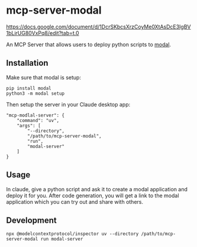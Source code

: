 # mcp-server-modal

https://docs.google.com/document/d/1DcrSKbcsXrzCoyMe0XtAsDcE3IgBV1bLirUG80VxPq8/edit?tab=t.0

An MCP Server that allows users to deploy python scripts to [modal](https://modal.com/).

## Installation

Make sure that modal is setup:

```
pip install modal
python3 -m modal setup
```

Then setup the server in your Claude desktop app:

```
"mcp-modlal-server": {
    "command": "uv",
    "args": [
        "--directory",
        "/path/to/mcp-server-modal",
        "run",
        "modal-server"
    ]
}
```

## Usage

In claude, give a python script and ask it to create a modal application and deploy it for you. After code generation, you will get a link to the modal application which you can try out and share with others.

## Development

```
npx @modelcontextprotocol/inspector uv --directory /path/to/mcp-server-modal run modal-server
```
